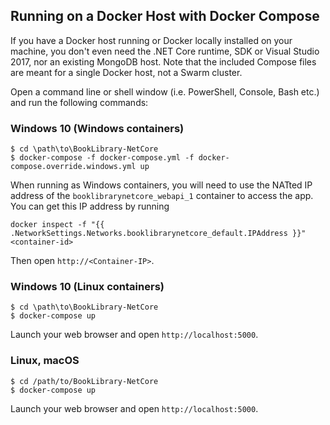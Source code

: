 ## Running on a Docker Host with Docker Compose
If you have a Docker host running or Docker locally installed on your machine, you don't even need the .NET Core runtime, SDK or Visual Studio 2017, nor an existing MongoDB host. Note that the included Compose files are meant for a single Docker host, not a Swarm cluster.

Open a command line or shell window (i.e. PowerShell, Console, Bash etc.) and run the following commands:

### Windows 10 (Windows containers)
```   
$ cd \path\to\BookLibrary-NetCore
$ docker-compose -f docker-compose.yml -f docker-compose.override.windows.yml up
```

When running as Windows containers, you will need to use the NATted IP address of the `booklibrarynetcore_webapi_1` container to access the app. You can get this IP address by running 
```
docker inspect -f "{{ .NetworkSettings.Networks.booklibrarynetcore_default.IPAddress }}" <container-id>
``` 

Then open `http://<Container-IP>`. 

### Windows 10 (Linux containers)

```
$ cd \path\to\BookLibrary-NetCore
$ docker-compose up
```

Launch your web browser and open `http://localhost:5000`.
### Linux, macOS
```  
$ cd /path/to/BookLibrary-NetCore
$ docker-compose up
```  

Launch your web browser and open `http://localhost:5000`.